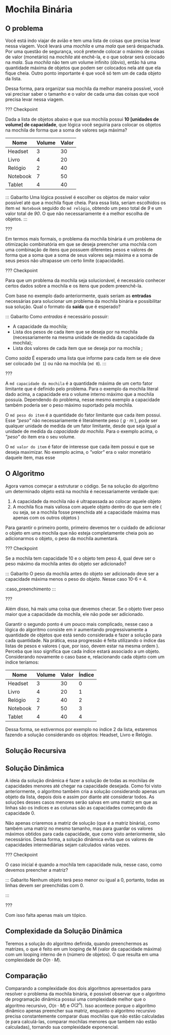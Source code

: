 Mochila Binária
======

O problema
------

Você está indo viajar de avião e tem uma lista de coisas que precisa levar nessa viagem. Você levará uma *mochila* e uma *mala* que será despachada. Por uma questão de segurança, você pretende colocar o máximo de coisas de valor (monetário) na *mochila* até enchê-la, e o que sobrar será colocado na *mala*. Sua *mochila* não tem um volume infinito (óbvio), então há uma quantidade máxima de objetos que podem ser colocados nela até que ela fique cheia. Outro ponto importante é que você só tem um de cada objeto da lista.

Dessa forma, para organizar sua mochila da melhor maneira possível, você vai precisar saber o tamanho e o valor de cada uma das coisas que você precisa levar nessa viagem.

??? Checkpoint

Dada a lista de objetos abaixo e que sua mochila possui **10 [unidades de volume] de capacidade**, que lógica você seguiria para colocar os objetos na mochila de forma que a soma de valores seja máxima?

| Nome     | Volume | Valor |
|----------|--------|-------|
| Headset  | 3      | 30    |
| Livro    | 4      | 20    |
| Relógio  | 2      | 40    |
| Notebook | 7      | 50    |
| Tablet   | 4      | 40    |

::: Gabarito
Uma lógica possível é escolher os objetos de maior valor possível até que a mochila fique cheia. Para essa lista, seriam escolhidos os item `md Notebook` seguido do `md relógio`, obtendo um peso total de *9* e um valor total de *90*. O que não necessariamente é a melhor escolha de objetos.
:::

???

Em termos mais formais, o problema da mochila binária é um problema de otimização combinatória em que se deseja preencher uma mochila com uma combinação de itens que possuem diferentes pesos e valores de forma que a soma que a soma de seus valores seja máxima e a soma de seus pesos não ultrapasse um certo limite (capacidade).  

??? Checkpoint

Para que um problema da mochila seja solucionável, é necessário conhecer certos dados sobre a mochila e os itens que podem preenchê-la.

Com base no exemplo dado anteriormente, quais seriam as **entradas** necessárias para solucionar um problema da mochila binária e possibilitar sua solução. Qual o formato da **saída** que é esperado?

::: Gabarito
Como *entradas* é necessário possuir:

- A capacidade da mochila;
- Lista dos pesos de cada item que se deseja por na mochila (necessariamente na mesma unidade de medida da capacidade da mochila);
- Lista dos valores de cada item que se deseja por na mochila ;

Como *saída* É esperado uma lista que informe para cada item se ele deve ser colocado (`md 1`) ou não na mochila (`md 0`).
:::

???

A `md capacidade da mochila` é a quantidade máxima de um certo fator limitante que é definido pelo problema. Para o exemplo da mochila literal dado acima, a capacidade era o volume interno máximo que a mochila possuía. Dependendo do problema, nesse mesmo exemplo a capacidade também poderia ser o peso máximo suportado pela mochila.

O `md peso do item` é a quantidade do fator limitante que cada item possui. Esse *"peso"* não necessariamente é literalmente peso ( $g\cdot m$ ), pode ser qualquer unidade de medida de um fator limitante, desde que seja igual a unidade de medida da *capacidade da mochila*. Para o exemplo acima, o *"peso"* do item era o seu volume.

O `md valor do item` é fator de interesse que cada item possui e que se deseja maximizar. No exemplo acima, o *"valor"* era o valor monetário daquele item, mas esse

<!-- ??? Checkpoint
Dado o contexto a seguir, determine a **unidade do fator de interesse (valor do item)**, a **unidade do fator limitante (peso do item)** e a **capacidade da mochila**.

Uma transportadora recebe diversos pacotes diariamente para serem entregues pela cidade. Devido ao alto volume de pacotes recebidos e a organização dos caminhões que realizam as entregas, não é possível entregar todos os pacotes no mesmo dia ou até nos dias seguintes. Por isso, há um pequeno acúmulo de pacotes que estão a vários dias na transportadora. Esses pacotes possuem dimensões variadas e faces retangulares.

A transportadora precisa escolher quais pacotes serão colocados no próximo caminhão. Para que os clientes não reclamem, a transportadora precisa colocar o máximo de pacotes atrasados nesse caminhão ocupando toda (ou quase) sua capacidade.

É interessante saber que os caminhões são bem potentes, então o peso total dos pacotes não é um impedimento.

::: Gabarito
Como a empresa precisa que o máximo de pacotes atrasados sejam enviados, o *fator de interesse* poderia ser a **quantidade de dias que o pacote está na transportadora**.

Como o peso não é um impedimento e os camiões não são infinitos, ou seja, seu tamanho tem um limite, o fato limitante seria a **volume do pacote**. Dessa forma, a capacidade da mochila seria o **volume máximo do caminhão**.
:::

??? -->

O Algoritmo
------

<!-- ??? Checkpoint

Já vimos quais são as entradas do algoritmo e o que elas significam. Com base nisso, escreva o cabeçalho da função res_mochila_bin;

::: Gabarito

``` c
int res_mochila_bin(int capacidade, int n, int pesos[], int valores[]);

```
:::

??? -->

Agora vamos começar a estruturar o código. Se na solução do algoritmo um determinado objeto está na mochila é necessariamente verdade que:
1. A capacidade da mochila não é ultrapassada ao colocar aquele objeto
2. A mochila fica mais valiosa com aquele objeto dentro do que sem ele ( ou seja, se a mochila fosse preenchida até a capacidade máxima mas apenas com os outros objetos )

Para garantir o primeiro ponto, primeiro devemos ter o cuidado de adicionar o objeto em uma mochila que não esteja completamente cheia pois ao adicionarmos o objeto, o peso da mochila aumentará.

??? Checkpoint

Se a mochila tem capacidade 10 e o objeto tem peso 4, qual deve ser o peso máximo da mochila antes do objeto ser adicionado?

::: Gabarito
O peso da mochila antes do objeto ser adicionado deve ser a capacidade máxima menos o peso do objeto. Nesse caso 10-6 = 4.

:caso_preenchimento
:::

???

Além disso, há mais uma coisa que devemos checar. Se o objeto tiver peso maior que a capacidade da mochila, ele não pode ser adicionado.

Garantir o segundo ponto é um pouco mais complicado, nesse caso a lógica do algoritmo consiste em ir aumentando progressivamente a quantidade de objetos que está sendo considerada e fazer a solução para cada quantidade. Na prática, essa progressão é feita utilizando o índice das listas de pesos e valores ( que, por isso, devem estar na mesma ordem ). Perceba que isso significa que cada índice estará associado a um objeto. Considerando novamente o caso base e, relacionando cada objeto com um índice teríamos:

| Nome     | Volume | Valor |Índice|
|----------|--------|-------|------|
| Headset  | 3      | 30    | 0    |
| Livro    | 4      | 20    | 1    |
| Relógio  | 2      | 40    | 2    |
| Notebook | 7      | 50    | 3    |
| Tablet   | 4      | 40    | 4    |

Dessa forma, se estivermos por exemplo no índice 2 da lista, estaremos fazendo a solução considerando os objetos: Headset, Livro e Relógio.

Solução Recursiva
------
<!--
A ideia dessa solução é implementar exatamente o que foi apresentado até agora. Para isso vamos usar os passos dados em aula para se montar funções recursivas, se você já esqueceu como ou quais são os passos, revise a [aula 2](https://ensino.hashi.pro.br/desprog/aula/2/).

??? Checkpoint

Faça um pseudo-código (basicamente escrever em linguagem humana), a representação das condições dadas do problema da mochila binária.

::: Gabarito

Passo 1: Entenda o que a função recebe e o que deveria fazer.
```python
recebe o peso total, os pesos dos itens, os valores dos itens e o ítem que quero analisar
    a função deve retornar quais itens devem ser colocados na mochila
```

Passo 2: Adicione uma chamada recursiva ao código da função. 
```python
função recebe o peso total, os pesos dos ítems, os valores dos ítems e o ítem que quero analisar
    vou rodar a função de novo
```

Passo 3: Passe para a chamada recursiva um parâmetro menor.
```python
função recebe o peso total, os pesos dos ítems, os valores dos ítems e o ítem que quero analisar
    vou receber o mesmo peso, mesmos itens, mesmos valores, mas vou analisar o próximo item

```

Passo 4: Não simularás e terás fé.

(o código é o mesmo)


Passo 5: Você tem fé na resposta da chamada recursiva, então use-a.

(essa é um pouco menos intuitiva)

```python
função recebe o peso total, os pesos dos ítems, os valores dos ítems e o ítem que quero analisar


    se o peso do último item ultrapassar o valor máximo:
        vou receber o mesmo peso, mesmos itens, mesmos valores, mas vou analisar o próximo item

    caso o contrário:
        calcule o valor da mochila se eu considerar o item que estou analisando agora
        calcule o valor da mochila se eu NÃO considerar o item que estou analisando agora
        retorne o maior valor entre eles
```

Passo 6: Isole o caso em que o parâmetro é o menor possível.

```python
função recebe o peso total, os pesos dos ítems, os valores dos ítems e o ítem que quero analisar

    se o peso máximo for atingido ou todos os itens foram analisados:

    se o peso do último item ultrapassar o valor máximo:
        vou receber o mesmo peso, mesmos itens, mesmos valores, mas vou analisar o próximo item

    caso o contrário:
        calcule o valor da mochila se eu considerar o item que estou analisando agora
        calcule o valor da mochila se eu NÃO considerar o item que estou analisando agora
        retorne o maior valor entre eles
```

Passo 7: A solução desse caso é trivial, então calcule ela direto.

```python
função recebe o peso total, os pesos dos ítems, os valores dos ítems e o ítem que quero analisar

    se o peso máximo for atingido ou todos os itens foram analisados:
        não vou colocar o item que estou analisando agora na mochila

    se o peso do último item ultrapassar o valor máximo:
        vou receber o mesmo peso, mesmos itens, mesmos valores, mas vou analisar o próximo item

    caso o contrário:
        calcule o valor da mochila se eu considerar o item que estou analisando agora
        calcule o valor da mochila se eu NÃO considerar o item que estou analisando agora
        retorne o maior valor entre eles
```

:::

???

Sim, é complicado, mas infelizmente vai ficar mais ainda...

??? Checkpoint

Faça um código em c para cada um dos passos dados no checkpoint anterior.

::: Gabarito

Passo 1: entenda o que a função recebe e o que deveria fazer.
```c
int res_mochila_bin(int capacidade, int n, int pesos[], int valores[]);
```

Passo 2: adicione uma chamada recursiva ao código da função. 
```c
int res_mochila_bin(int capacidade, int n, int pesos[], int valores[]){
    res_mochila_bin(???);
};
```

Passo 3: passe para a chamada recursiva um parâmetro menor.
```c
int res_mochila_bin(int capacidade, int n, int pesos[], int valores[]) {
    res_mochila_bin(capacidade, n-1, pesos, valores);
};
```


Passo 4: não simularás e terás fé.

(o código é o mesmo)


Passo 5: você tem fé na resposta da chamada recursiva, então use-a.

(essa é um pouco menos intuitiva)

```c
int res_mochila_bin(int capacidade, int n, int pesos[], int valores[]){
    if (pesos[n - 1] > W){
        return res_mochila_bin(capacidade, n-1, pesos, valores);
    }

    else{
        return max(
            valores[n - 1] + res_mochila_bin(capacidade - pesos[n-1], n-1, pesos, valores),
            res_mochila_bin(capacidade, n-1, pesos, valores)
        );
    }
}
```

Passo 6: Isole o caso em que o parâmetro é o menor possível.

```c
int res_mochila_bin(int capacidade, int n, int pesos[], int valores[]){
    if (n == 0 || capacidade == 0){

    }
    if (pesos[n - 1] > W){
        return res_mochila_bin(capacidade, n-1, pesos, valores);
    }

    else{
        return max(
            valores[n - 1] + res_mochila_bin(capacidade - pesos[n-1], n-1, pesos, valores),
            res_mochila_bin(capacidade, n-1, pesos, valores)
        );
    }
}
```

Passo 7: a solução desse caso é trivial, então calcule ela direto.

```c
int res_mochila_bin(int capacidade, int n, int pesos[], int valores[]){
    if (n == 0 || capacidade == 0){
        return 0;
    }
    if (pesos[n - 1] > W){
        return res_mochila_bin(capacidade, n-1, pesos, valores);
    }

    else{
        return max(
            valores[n - 1] + res_mochila_bin(capacidade - pesos[n-1], n-1, pesos, valores),
            res_mochila_bin(capacidade, n-1, pesos, valores)
        );
    }
```

:::

??? -->

Solução Dinâmica
------

A ideia da solução dinâmica é fazer a solução de todas as mochilas de capacidades menores até chegar na capacidade desejada. Como foi visto anteriormente, o algoritmo também cria a solução considerando apenas um objeto da lista, depois dois e assim por diante até considerar todos. As soluções desses casos menores serão salvas em uma matriz em que as linhas são os índices e as colunas são as capacidades começando da capacidade 0.

Não apenas criaremos a matriz de solução (que é a matriz binária), como também uma matriz no mesmo tamanho, mas para guardar os valores máximos obtidos para cada capacidade, que como visto anteriormente, são necessários. Dessa forma, a solução dinâmica evita que os valores de capacidades intermediárias sejam calculados várias vezes.

<!-- Como já sabemos que o algoritmo precisa preencher as matrizes para achar a solução, teremos como base a seguinte estrutura:

``` c
int res_mochila_bin(int capacidade, int n, int pesos[], int valores[]) {
    int M_binaria[capacidade][n];
    int M_valores[capacidade][n];
    for (int j = 0; j =< capacidade; j++) {
        for (int i = 0; i < n; i ++) {
            // caso inicial
            // condições de escolha
            // preencher matriz binária
        }
    }
    // leitura do resultado
}
``` -->

??? Checkpoint

O caso inicial é quando a mochila tem capacidade nula, nesse caso, como devemos preencher a matriz?

::: Gabarito
Nenhum objeto terá peso menor ou igual a 0, portanto, todas as linhas devem ser preenchidas com 0.

:::

???

<!-- ??? Checkpoint

Preencha o código do caso inicial de acordo com a conclusão anterior.

::: Gabarito

``` c
int res_mochila_bin(int capacidade, int n, int pesos[], int valores[]) {
    int M_binaria[capacidade][n];
    int M_valores[capacidade][n];
    for (int j = 0; j =< capacidade; j++) {
        for (int i = 0; i < n; i ++) {
            if (j == 0) {
                M_valores[i][j] = 0;
            }
            // condições de escolha
            // preencher matriz binária
        }
    }
    // leitura do resultado
}
```
:::

??? -->

<!-- Agora iremos preencher a matriz verificando se cada objeto deve ser adicionado ou não. Lembre-se que o que queremos é maximizar o valor da mochila final. Tente preencher as condições de escolha baseado nisso e nas explicações anteriores.

??? Checkpoint

Preencha o código referente a condição de escolha de acordo com a conclusão anterior.

::: Gabarito

``` c
int res_mochila_bin(int capacidade, int n, int pesos[], int valores[]) {
    int M_binaria[capacidade][n];
    int M_valores[capacidade][n];
    for (int j = 0; j =< capacidade; j++) {
        for (int i = 0; i < n; i ++) {
            if (j == 0) {
                M_valores[i][j] = 0;
            }
            if (pesos[i] > capacidade || M_valores[i-1][j] > (M_valores[i-1][j-pesos[i]] + valores[i])) {
                M_valores[i][j] = M_valores[i-1][j]
            } else {
                M_valores[i][j] = M_valores[i-1][j-pesos[i]] + valores[i]
            }
            // preencher matriz binária
        }
    }
    // leitura do resultado
}
```
:::

??? -->

<!-- Finalmente, vamos preencher a matriz que mais interessa, a matriz binária. Para isso, basta colocar 1 se o objeto foi escolhido e 0 se ele não foi.

``` c
int res_mochila_bin(int capacidade, int n, int pesos[], int valores[]) {
    int M_binaria[capacidade][n];
    int M_valores[capacidade][M];
    for (int j = 0; j =< capacidade; j++) {
        for (int i = 0; i < n; i ++) {
            if (j == 0) {
                M_valores[i][j] = 0;
            }
            if (pesos[i] > capacidade || M_valores[i-1][j] > (M_valores[i-1][j-pesos[i]] + valores[i])) {
                M_valores[i][j] = M_valores[i-1][j]
                M_binaria[i][j] = 0;
            } else {
                M_valores[i][j] = M_valores[i-1][j-pesos[i]] + valores[i]
                M_binaria[i][j] = 1;
            }
        }
    }
    // leitura do resultado
}
```

Chegamos no último passo, agora só precisamos exibir o resultado. Essa parte não é tão intuitiva quanto parece, para ver a solução da capacidade 10, não podemos apenas ler a coluna de número 10 da matriz binária. Quando decidimos se um objeto vai entrar ou não na mochila, não usamos a mochila de capacidade 10 com outros objetos e sim uma mochila de capacidade menor e, consequentemente, os objetos escolhidos para montar aquela mochila menor. Por isso, devemos ler o resultado considerando as mochilas de capacidades menores que foram montadas.

Começaremos lendo a partir do último índice, decidimos se íamos ou não colocar ele na mochila montando a solução da capacidade máxima, portanto ele é lido na coluna da capacidade máxima. Se o último objeto foi escolhido na mochila de capacidade máxima, o penúltimo foi escolhido para uma mochila de capacidade máxima menos o peso do último objeto (pois partimos dessa mochila para montar a solução da mochila de capacidade máxima). Portanto o penúltimo objeto será lido na coluna da capacidade máxima menos o peso do último objeto. Fazendo isso até que termos lido todos os objetos teremos: 

``` c
int res_mochila_bin(int capacidade, int n, int pesos[], int valores[]) {
    int M_binaria[capacidade][n];
    int M_valores[capacidade][M];
    for (int j = 0; j =< capacidade; j++) {
        for (int i = 0; i < n; i ++) {
            if (j == 0) {
                M_valores[i][j] = 0;
            }
            if (pesos[i] > capacidade || M_valores[i-1][j] > (M_valores[i-1][j-pesos[i]] + valores[i])) {
                M_valores[i][j] = M_valores[i-1][j]
                M_binaria[i][j] = 0;
            } else {
                M_valores[i][j] = M_valores[i-1][j-pesos[i]] + valores[i]
                M_binaria[i][j] = 1;
            }
        }
    }
    
    coluna = capacidade;
    for (int obj = n-1; obj >= 0; obj--) {
        int val = matriz_binária[obj][capacidade];
        printf("%d", val);

        if (val == 1) {
            capacidade -= pesos[obj];
        }
    }
    return M_valores[capacidade][n];
}
``` -->
Com isso falta apenas mais um tópico.

Complexidade da Solução Dinâmica
------

Teremos a solução do algoritmo definida, quando preenchermos as matrizes, o que é feito em um looping de M (valor da capacidade máxima) com um looping interno de n (número de objetos). O que resulta em uma complexidade de  $O(n\cdot M)$.

Comparação
------

Comparando a complexidade dos dois algoritmos apresentados para resolver o problema da mochila binária, é possível observar que o algoritmo de programação dinâmica possui uma complexidade melhor que o algoritmo recursivo, $O(n\cdot M)$ e $O(2^n)$. Isso acontece porque o algoritmo dinâmico apenas preencher sua matriz, enquanto o algoritmo recursivo precisa constantemente comparar duas mochilas que não estão calculadas (e para calculá-las, comparar mochilas menores que também não estão calculadas), tornando sua complexidade exponencial.
